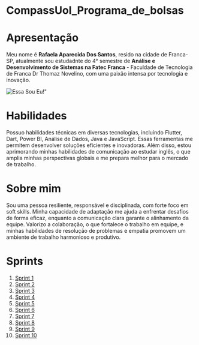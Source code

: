 # CompassUol_Programa_de_bolsas
# Apresentação 
Meu nome é **Rafaela Aparecida Dos Santos**, resido na cidade de Franca-SP, atualmente sou estudadnte do 4° semestre de **Análise e Desenvolvimento de Sistemas na Fatec Franca** - Faculdade de Tecnologia de Franca Dr Thomaz Novelino, com uma paixão intensa por tecnologia e inovação.

![Essa Sou Eu!"](https://github.com/user-attachments/assets/75fee045-10b9-47e4-b495-e7e863c95324)

# Habilidades
Possuo habilidades técnicas em diversas tecnologias, incluindo Flutter, Dart, Power BI, Análise de Dados, Java e JavaScript. Essas ferramentas me permitem desenvolver soluções eficientes e inovadoras. Além disso, estou aprimorando minhas habilidades de comunicação ao estudar inglês, o que amplia minhas perspectivas globais e me prepara melhor para o mercado de trabalho.

# Sobre mim
Sou uma pessoa resiliente, responsável e disciplinada, com forte foco em soft skills. Minha capacidade de adaptação me ajuda a enfrentar desafios de forma eficaz, enquanto a comunicação clara garante o alinhamento da equipe. Valorizo a colaboração, o que fortalece o trabalho em equipe, e minhas habilidades de resolução de problemas e empatia promovem um ambiente de trabalho harmonioso e produtivo.

# Sprints 
1. [Sprint 1](https://github.com/Rafaapsantos/CompassUol_Programa_de_bolsas/tree/main/Sprint%201)
2. [Sprint 2](https://github.com/Rafaapsantos/CompassUol_Programa_de_bolsas/tree/main/Sprint%202)
3. [Sprint 3](https://github.com/Rafaapsantos/CompassUol_Programa_de_bolsas/tree/main/Sprint%203)
4. [Sprint 4](https://github.com/Rafaapsantos/CompassUol_Programa_de_bolsas/tree/main/Sprint%204)
5. [Sprint 5](https://github.com/Rafaapsantos/CompassUol_Programa_de_bolsas/tree/main/Sprint%205)
6. [Sprint 6](https://github.com/Rafaapsantos/CompassUol_Programa_de_bolsas/tree/main/Sprint%206)
7. [Sprint 7](https://github.com/Rafaapsantos/CompassUol_Programa_de_bolsas/tree/main/Sprint%207)
8. [Sprint 8](https://github.com/Rafaapsantos/CompassUol_Programa_de_bolsas/tree/main/Sprint%208)
9. [Sprint 9](https://github.com/Rafaapsantos/CompassUol_Programa_de_bolsas/tree/main/Sprint%209)
10. [Sprint 10](https://github.com/Rafaapsantos/CompassUol_Programa_de_bolsas/tree/main/Sprint%2010)
    

